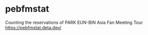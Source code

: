# pebfmstat
Counting the reservations of PARK EUN-BIN Asia Fan Meeting Tour https://pebfmstat.deta.dev/
